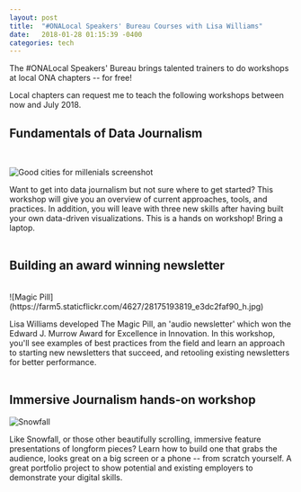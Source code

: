 ```yaml
---
layout: post
title:  "#ONALocal Speakers' Bureau Courses with Lisa Williams"
date:   2018-01-28 01:15:39 -0400
categories: tech
---
```


The #ONALocal Speakers' Bureau brings talented trainers to do workshops at local ONA chapters -- for free!

Local chapters can request me to teach the following workshops between now and July 2018.

## Fundamentals of Data Journalism
<BR>

![Good cities for millenials screenshot](https://farm5.staticflickr.com/4705/39056905095_7adafb2989_h.jpg)

Want to get into data journalism but not sure where to get started? This workshop will give you an overview of current approaches, tools, and practices.  In addition, you will leave with three new skills after having built your own data-driven visualizations. This is a hands on workshop! Bring a laptop.
<BR><BR>
## Building an award winning newsletter
<BR>
![Magic Pill](https://farm5.staticflickr.com/4627/28175193819_e3dc2faf90_h.jpg)

Lisa Williams developed The Magic Pill, an 'audio newsletter' which won the Edward J. Murrow Award for Excellence in Innovation. In this workshop, you'll see examples of best practices from the field and learn an approach to starting new newsletters that succeed, and retooling existing newsletters for better performance.
<BR><BR>
## Immersive Journalism hands-on workshop

![Snowfall](https://farm5.staticflickr.com/4694/39056904225_ae55aec0ea_h.jpg)

Like Snowfall, or those other beautifully scrolling, immersive feature presentations of longform pieces? Learn how to build one that grabs the audience, looks great on a big screen or a phone -- from scratch yourself. A great portfolio project to show potential and existing employers to demonstrate your digital skills.
